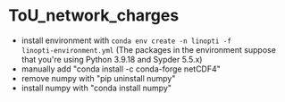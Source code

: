 # ToU_network_charges

* install environment with <code>conda env create -n linopti -f linopti-environment.yml</code> (The packages in the environment suppose that you're  using Python 3.9.18 and Sypder 5.5.x)
* manually add "conda install -c conda-forge netCDF4"
* remove numpy with "pip uninstall numpy"
* install numpy with "conda install numpy"
